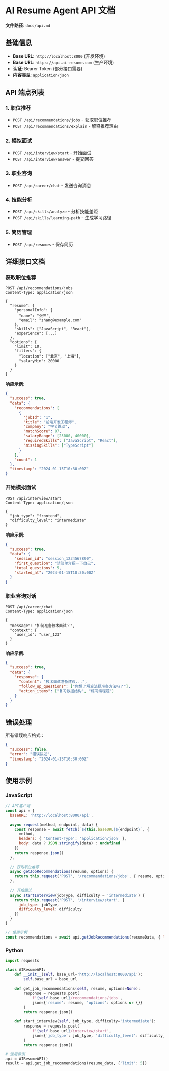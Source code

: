 # AI Resume Agent API 文档

**文件路径**: `docs/api.md`

## 基础信息

- **Base URL**: `http://localhost:8000` (开发环境)
- **Base URL**: `https://api.ai-resume.com` (生产环境)
- **认证**: Bearer Token (部分接口需要)
- **内容类型**: `application/json`

## API 端点列表

### 1. 职位推荐
- `POST /api/recommendations/jobs` - 获取职位推荐
- `POST /api/recommendations/explain` - 解释推荐理由

### 2. 模拟面试  
- `POST /api/interview/start` - 开始面试
- `POST /api/interview/answer` - 提交回答

### 3. 职业咨询
- `POST /api/career/chat` - 发送咨询消息

### 4. 技能分析
- `POST /api/skills/analyze` - 分析技能差距
- `POST /api/skills/learning-path` - 生成学习路径

### 5. 简历管理
- `POST /api/resumes` - 保存简历

## 详细接口文档

### 获取职位推荐

```http
POST /api/recommendations/jobs
Content-Type: application/json

{
  "resume": {
    "personalInfo": {
      "name": "张三",
      "email": "zhang@example.com"  
    },
    "skills": ["JavaScript", "React"],
    "experience": [...]
  },
  "options": {
    "limit": 10,
    "filters": {
      "location": ["北京", "上海"],
      "salaryMin": 20000
    }
  }
}
```

**响应示例:**
```json
{
  "success": true,
  "data": {
    "recommendations": [
      {
        "jobId": "1",
        "title": "前端开发工程师",
        "company": "字节跳动", 
        "matchScore": 87,
        "salaryRange": [25000, 40000],
        "requiredSkills": ["JavaScript", "React"],
        "missingSkills": ["TypeScript"]
      }
    ],
    "count": 1
  },
  "timestamp": "2024-01-15T10:30:00Z"
}
```

### 开始模拟面试

```http
POST /api/interview/start
Content-Type: application/json

{
  "job_type": "frontend",
  "difficulty_level": "intermediate"
}
```

**响应示例:**
```json
{
  "success": true,
  "data": {
    "session_id": "session_1234567890",
    "first_question": "请简单介绍一下自己",
    "total_questions": 5,
    "started_at": "2024-01-15T10:30:00Z"
  }
}
```

### 职业咨询对话

```http
POST /api/career/chat
Content-Type: application/json

{
  "message": "如何准备技术面试？",
  "context": {
    "user_id": "user_123"
  }
}
```

**响应示例:**
```json
{
  "success": true,
  "data": {
    "response": {
      "content": "技术面试准备建议...",
      "follow_up_questions": ["你想了解算法题准备方法吗？"],
      "action_items": ["复习数据结构", "练习编程题"]
    }
  }
}
```

## 错误处理

所有错误响应格式：
```json
{
  "success": false,
  "error": "错误描述",
  "timestamp": "2024-01-15T10:30:00Z"
}
```

## 使用示例

### JavaScript
```javascript
// API客户端
const api = {
  baseURL: 'http://localhost:8000/api',
  
  async request(method, endpoint, data) {
    const response = await fetch(`${this.baseURL}${endpoint}`, {
      method,
      headers: { 'Content-Type': 'application/json' },
      body: data ? JSON.stringify(data) : undefined
    })
    return response.json()
  },
  
  // 获取职位推荐
  async getJobRecommendations(resume, options) {
    return this.request('POST', '/recommendations/jobs', { resume, options })
  },
  
  // 开始面试
  async startInterview(jobType, difficulty = 'intermediate') {
    return this.request('POST', '/interview/start', { 
      job_type: jobType, 
      difficulty_level: difficulty 
    })
  }
}

// 使用示例
const recommendations = await api.getJobRecommendations(resumeData, { limit: 5 })
```

### Python
```python
import requests

class AIResumeAPI:
    def __init__(self, base_url='http://localhost:8000/api'):
        self.base_url = base_url
        
    def get_job_recommendations(self, resume, options=None):
        response = requests.post(
            f'{self.base_url}/recommendations/jobs',
            json={'resume': resume, 'options': options or {}}
        )
        return response.json()
        
    def start_interview(self, job_type, difficulty='intermediate'):
        response = requests.post(
            f'{self.base_url}/interview/start',
            json={'job_type': job_type, 'difficulty_level': difficulty}
        )
        return response.json()

# 使用示例
api = AIResumeAPI()
result = api.get_job_recommendations(resume_data, {'limit': 5})
```
